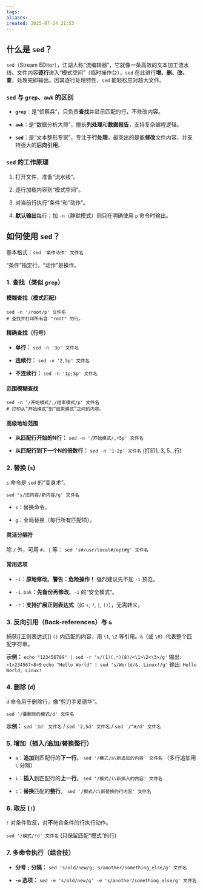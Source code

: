 ```yaml
---
tags: 
aliases: 
created: 2025-07-24 21:53
---
```


## 什么是 `sed`？

`sed`（Stream EDitor），江湖人称“流编辑器”，它就像一条高效的文本加工流水线。文件内容**逐行**进入“模式空间”（临时操作台），`sed` 在此进行**增、删、改、查**，处理完即输出。因其逐行处理特性，`sed` 能轻松应对超大文件。

### `sed` 与 `grep`、`awk` 的区别

- **`grep`**：是“侦察兵”，只负责**查找**并显示匹配的行，不修改内容。
    
- **`awk`**：是“数据分析大师”，擅长**列处理**和**数据报告**，支持复杂编程逻辑。
    
- **`sed`**：是“文本整形专家”，专注于**行处理**，最突出的是能**修改**文件内容，并支持强大的**后向引用**。
    

### `sed` 的工作原理

1. 打开文件，准备“流水线”。
    
2. 逐行加载内容到“模式空间”。
    
3. 对当前行执行“条件”和“动作”。
    
4. **默认输出**每行；加 `-n`（静默模式）则只在明确使用 `p` 命令时输出。
    

## 如何使用 `sed`？

基本格式：`sed '条件动作' 文件名`

“条件”指定行，“动作”是操作。

### 1. 查找（类似 `grep`）

#### 模糊查找（模式匹配）

```
sed -n '/root/p' 文件名
# 查找并打印所有含 "root" 的行。
```

#### 精确查找（行号）

- **单行：** `sed -n '3p' 文件名`
    
- **连续行：** `sed -n '2,5p' 文件名`
    
- **不连续行：** `sed -n '1p;5p' 文件名`
    

#### 范围模糊查找

```
sed -n '/开始模式/,/结束模式/p' 文件名
# 打印从“开始模式”到“结束模式”之间的内容。
```

#### 高级地址范围

- **从匹配行开始的N行：** `sed -n '/开始模式/,+5p' 文件名`
    
- **从匹配行到下一个N的倍数行：** `sed -n '1~2p' 文件名` (打印1, 3, 5...行)
    

### 2. 替换 (`s`)

`s` 命令是 `sed` 的“变身术”。

`sed 's/旧内容/新内容/g' 文件名`

- `s`：替换命令。
    
- `g`：全局替换（每行所有匹配项）。
    

#### 灵活分隔符

除 `/` 外，可用 `#`、`|` 等： `sed 's#/usr/local#/opt#g' 文件名`

#### 常用选项

- `-i`：**原地修改**。**警告：危险操作！** 强烈建议先不加 `-i` 预览。
    
- `-i.bak`：**先备份再修改**。`-i` 的“安全模式”。
    
- `-r`：**支持扩展正则表达式**（如 `+`, `?`, `|`, `()`），无需转义。
    

### 3. 反向引用（Back-references）与 `&`

捕获[[正则表达式]] `()` 内匹配的内容，用 `\1`, `\2` 等引用。`&`（或 `\0`）代表整个匹配字符串。

**示例：** `echo "123456789" | sed -r 's/(1)(.*)(8)/<\1>\2<\3>/g'` 输出: `<1>234567<8>9` `echo "Hello World" | sed 's/World/&, Linux!/g'` 输出: `Hello World, Linux!`

### 4. 删除 (`d`)

`d` 命令用于删除行，像“剪刀手爱德华”。

`sed '/要删除的模式/d' 文件名`

**示例：** `sed '3d' 文件名` / `sed '2,5d' 文件名` / `sed '/^#/d' 文件名`

### 5. 增加（插入/追加/替换整行）

- `a`：**追加**到匹配行的**下一行**。 `sed '/模式/a\新追加的内容' 文件名` （多行追加用 `\` 分隔）
    
- `i`：**插入**到匹配行的**上一行**。 `sed '/模式/i\新插入的内容' 文件名`
    
- `c`：**替换**匹配的**整行**。 `sed '/模式/c\新替换的行内容' 文件名`
    

### 6. 取反 (`!`)

`!` 对条件取反，对**不**符合条件的行执行动作。

`sed '/模式/!d' 文件名` (只保留匹配“模式”的行)

### 7. 多命令执行（组合技）

- **分号 `;` 分隔：** `sed 's/old/new/g; s/another/something_else/g' 文件名`
    
- **`-e` 选项：** `sed -e 's/old/new/g' -e 's/another/something_else/g' 文件名`